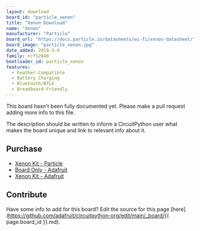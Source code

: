 ```yaml
---
layout: download
board_id: "particle_xenon"
title: "Xenon Download"
name: "Xenon"
manufacturer: "Particle"
board_url: "https://docs.particle.io/datasheets/wi-fi/xenon-datasheet/"
board_image: "particle_xenon.jpg"
date_added: 2019-3-9
family: nrf52840
bootloader_id: particle_xenon
features:
  - Feather-Compatible
  - Battery Charging
  - Bluetooth/BTLE
  - Breadboard-Friendly
---
```


This board hasn't been fully documented yet. Please make a pull request adding more info to this file.

The description should be written to inform a CircuitPython user what makes the board unique and link to relevant info about it.

## Purchase
* [Xenon Kit - Particle](https://store.particle.io/products/xenon-kit)
* [Board Only - Adafruit](https://www.adafruit.com/product/3999)
* [Xenon Kit - Adafruit](https://www.adafruit.com/product/3995)

## Contribute

Have some info to add for this board? Edit the source for this page [here](https://github.com/adafruit/circuitpython-org/edit/main/_board/{{ page.board_id }}.md).
